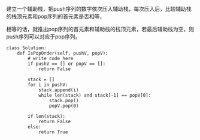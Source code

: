 建立一个辅助栈，把push序列的数字依次压入辅助栈，每次压入后，比较辅助栈的栈顶元素和pop序列的首元素是否相等，

相等的话，就推出pop序列的首元素和辅助栈的栈顶元素，若最后辅助栈为空，则push序列可以对应于pop序列。

```python3
class Solution:
    def IsPopOrder(self, pushV, popV):
        # write code here
        if pushV == [] or popV == []:
            return False
        
        stack = []
        for i in pushV:
            stack.append(i)
            while len(stack) and stack[-1] == popV[0]:
                stack.pop()
                popV.pop(0)
            
        if len(stack): 
            return False
        else:
            return True
```            

